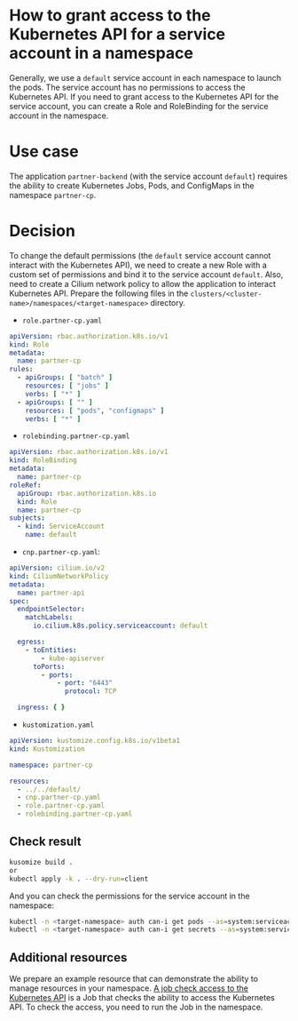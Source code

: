 How to grant access to the Kubernetes API for a service account in a namespace
=

Generally, we use a `default` service account in each namespace to launch the pods. The service account has no
permissions to access the Kubernetes API. If you need to grant access to the Kubernetes API for the service account, you
can create a Role and RoleBinding for the service account in the namespace.

# Use case

The application `partner-backend` (with the service account `default`) requires the ability to create Kubernetes Jobs,
Pods, and ConfigMaps in the namespace `partner-cp`.

# Decision

To change the default permissions (the `default` service account cannot interact with the Kubernetes API),
we need to create a new Role with a custom set of permissions and bind it to the service account `default`.
Also, need to create a Cilium network policy to allow the application to interact Kubernetes API.
Prepare the following files in the `clusters/<cluster-name>/namespaces/<target-namespace>` directory.

- `role.partner-cp.yaml`

```yaml
apiVersion: rbac.authorization.k8s.io/v1
kind: Role
metadata:
  name: partner-cp
rules:
  - apiGroups: [ "batch" ]
    resources: [ "jobs" ]
    verbs: [ "*" ]
  - apiGroups: [ "" ]
    resources: [ "pods", "configmaps" ]
    verbs: [ "*" ]
```

- `rolebinding.partner-cp.yaml`

```yaml
apiVersion: rbac.authorization.k8s.io/v1
kind: RoleBinding
metadata:
  name: partner-cp
roleRef:
  apiGroup: rbac.authorization.k8s.io
  kind: Role
  name: partner-cp
subjects:
  - kind: ServiceAccount
    name: default
```

- `cnp.partner-cp.yaml`:

```yaml
apiVersion: cilium.io/v2
kind: CiliumNetworkPolicy
metadata:
  name: partner-api
spec:
  endpointSelector:
    matchLabels:
      io.cilium.k8s.policy.serviceaccount: default

  egress:
    - toEntities:
        - kube-apiserver
      toPorts:
        - ports:
            - port: "6443"
              protocol: TCP

  ingress: { }
```

- `kustomization.yaml`

```yaml
apiVersion: kustomize.config.k8s.io/v1beta1
kind: Kustomization

namespace: partner-cp

resources:
  - ../../default/
  - cnp.partner-cp.yaml
  - role.partner-cp.yaml
  - rolebinding.partner-cp.yaml
```

## Check result

```bash
kusomize build .
or
kubectl apply -k . --dry-run=client
```

And you can check the permissions for the service account in the namespace:

```bash
kubectl -n <target-namespace> auth can-i get pods --as=system:serviceaccount:<target-namespace>:default     # yes
kubectl -n <target-namespace> auth can-i get secrets --as=system:serviceaccount:<target-namespace>:default  # no
```

## Additional resources

We prepare an example resource that can demonstrate the ability to manage resources in your namespace.
[A job check access to the Kubernetes API](../dev/check-access-to-k8s-api.yaml) is a Job that checks the ability to
access the Kubernetes API. To check the access, you need to run the Job in the namespace.

